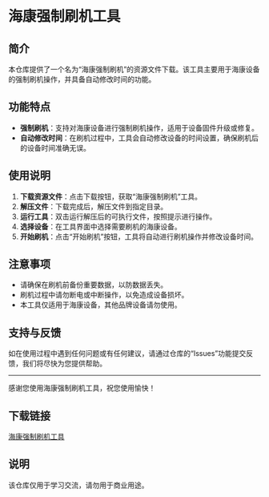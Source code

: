# 海康强制刷机工具

## 简介

本仓库提供了一个名为“海康强制刷机”的资源文件下载。该工具主要用于海康设备的强制刷机操作，并具备自动修改时间的功能。

## 功能特点

- **强制刷机**：支持对海康设备进行强制刷机操作，适用于设备固件升级或修复。
- **自动修改时间**：在刷机过程中，工具会自动修改设备的时间设置，确保刷机后的设备时间准确无误。

## 使用说明

1. **下载资源文件**：点击下载按钮，获取“海康强制刷机”工具。
2. **解压文件**：下载完成后，解压文件到指定目录。
3. **运行工具**：双击运行解压后的可执行文件，按照提示进行操作。
4. **选择设备**：在工具界面中选择需要刷机的海康设备。
5. **开始刷机**：点击“开始刷机”按钮，工具将自动进行刷机操作并修改设备时间。

## 注意事项

- 请确保在刷机前备份重要数据，以防数据丢失。
- 刷机过程中请勿断电或中断操作，以免造成设备损坏。
- 本工具仅适用于海康设备，其他品牌设备请勿使用。

## 支持与反馈

如在使用过程中遇到任何问题或有任何建议，请通过仓库的“Issues”功能提交反馈，我们将尽快为您提供帮助。

---

感谢您使用海康强制刷机工具，祝您使用愉快！

## 下载链接
[海康强制刷机工具](https://pan.quark.cn/s/b225a0b88894)

## 说明

该仓库仅用于学习交流，请勿用于商业用途。
